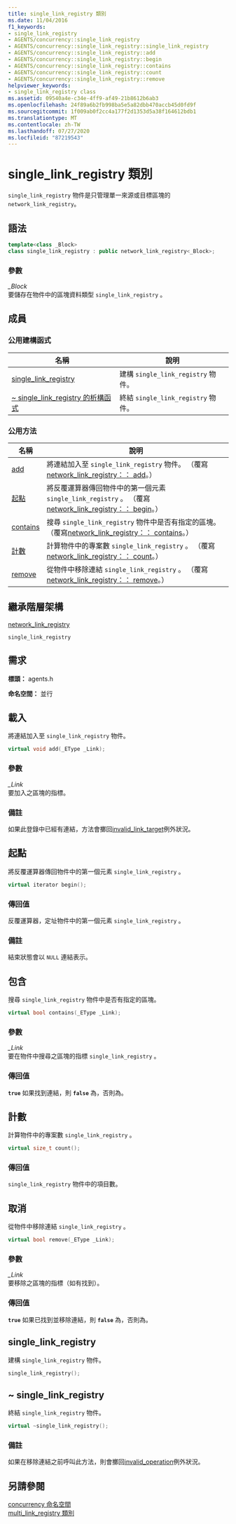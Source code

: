 ```yaml
---
title: single_link_registry 類別
ms.date: 11/04/2016
f1_keywords:
- single_link_registry
- AGENTS/concurrency::single_link_registry
- AGENTS/concurrency::single_link_registry::single_link_registry
- AGENTS/concurrency::single_link_registry::add
- AGENTS/concurrency::single_link_registry::begin
- AGENTS/concurrency::single_link_registry::contains
- AGENTS/concurrency::single_link_registry::count
- AGENTS/concurrency::single_link_registry::remove
helpviewer_keywords:
- single_link_registry class
ms.assetid: 09540a4e-c34e-4ff9-af49-21b8612b6ab3
ms.openlocfilehash: 24f89a6b2fb998ba5e5a82dbb470accb45d0fd9f
ms.sourcegitcommit: 1f009ab0f2cc4a177f2d1353d5a38f164612bdb1
ms.translationtype: MT
ms.contentlocale: zh-TW
ms.lasthandoff: 07/27/2020
ms.locfileid: "87219543"
---
```

# <a name="single_link_registry-class"></a>single_link_registry 類別

`single_link_registry` 物件是只管理單一來源或目標區塊的 `network_link_registry`。

## <a name="syntax"></a>語法

```cpp
template<class _Block>
class single_link_registry : public network_link_registry<_Block>;
```

### <a name="parameters"></a>參數

*_Block*<br/>
要儲存在物件中的區塊資料類型 `single_link_registry` 。

## <a name="members"></a>成員

### <a name="public-constructors"></a>公用建構函式

|名稱|說明|
|----------|-----------------|
|[single_link_registry](#ctor)|建構 `single_link_registry` 物件。|
|[~ single_link_registry 的析構函式](#dtor)|終結 `single_link_registry` 物件。|

### <a name="public-methods"></a>公用方法

|名稱|說明|
|----------|-----------------|
|[add](#add)|將連結加入至 `single_link_registry` 物件。 （覆寫[network_link_registry：： add](network-link-registry-class.md#add)。）|
|[起點](#begin)|將反覆運算器傳回物件中的第一個元素 `single_link_registry` 。 （覆寫[network_link_registry：： begin](network-link-registry-class.md#begin)。）|
|[contains](#contains)|搜尋 `single_link_registry` 物件中是否有指定的區塊。 （覆寫[network_link_registry：： contains](network-link-registry-class.md#contains)。）|
|[計數](#count)|計算物件中的專案數 `single_link_registry` 。 （覆寫[network_link_registry：： count](network-link-registry-class.md#count)。）|
|[remove](#remove)|從物件中移除連結 `single_link_registry` 。 （覆寫[network_link_registry：： remove](network-link-registry-class.md#remove)。）|

## <a name="inheritance-hierarchy"></a>繼承階層架構

[network_link_registry](network-link-registry-class.md)

`single_link_registry`

## <a name="requirements"></a>需求

**標頭：** agents.h

**命名空間：** 並行

## <a name="add"></a><a name="add"></a>載入

將連結加入至 `single_link_registry` 物件。

```cpp
virtual void add(_EType _Link);
```

### <a name="parameters"></a>參數

*_Link*<br/>
要加入之區塊的指標。

### <a name="remarks"></a>備註

如果此登錄中已經有連結，方法會擲回[invalid_link_target](invalid-link-target-class.md)例外狀況。

## <a name="begin"></a><a name="begin"></a>起點

將反覆運算器傳回物件中的第一個元素 `single_link_registry` 。

```cpp
virtual iterator begin();
```

### <a name="return-value"></a>傳回值

反覆運算器，定址物件中的第一個元素 `single_link_registry` 。

### <a name="remarks"></a>備註

結束狀態會以 `NULL` 連結表示。

## <a name="contains"></a><a name="contains"></a>包含

搜尋 `single_link_registry` 物件中是否有指定的區塊。

```cpp
virtual bool contains(_EType _Link);
```

### <a name="parameters"></a>參數

*_Link*<br/>
要在物件中搜尋之區塊的指標 `single_link_registry` 。

### <a name="return-value"></a>傳回值

**`true`** 如果找到連結，則 **`false`** 為，否則為。

## <a name="count"></a><a name="count"></a>計數

計算物件中的專案數 `single_link_registry` 。

```cpp
virtual size_t count();
```

### <a name="return-value"></a>傳回值

`single_link_registry` 物件中的項目數。

## <a name="remove"></a><a name="remove"></a>取消

從物件中移除連結 `single_link_registry` 。

```cpp
virtual bool remove(_EType _Link);
```

### <a name="parameters"></a>參數

*_Link*<br/>
要移除之區塊的指標（如有找到）。

### <a name="return-value"></a>傳回值

**`true`** 如果已找到並移除連結，則 **`false`** 為，否則為。

## <a name="single_link_registry"></a><a name="ctor"></a>single_link_registry

建構 `single_link_registry` 物件。

```cpp
single_link_registry();
```

## <a name="single_link_registry"></a><a name="dtor"></a>~ single_link_registry

終結 `single_link_registry` 物件。

```cpp
virtual ~single_link_registry();
```

### <a name="remarks"></a>備註

如果在移除連結之前呼叫此方法，則會擲回[invalid_operation](invalid-operation-class.md)例外狀況。

## <a name="see-also"></a>另請參閱

[concurrency 命名空間](concurrency-namespace.md)<br/>
[multi_link_registry 類別](multi-link-registry-class.md)
